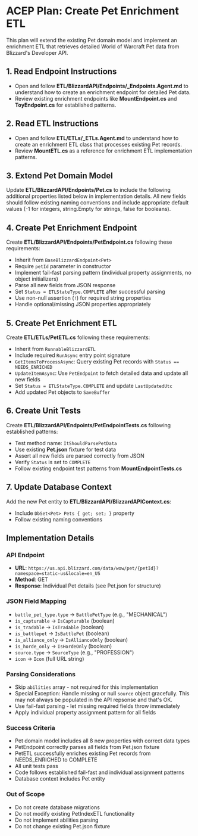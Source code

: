 # ACEP Plan: Create Pet Enrichment ETL
This plan will extend the existing Pet domain model and implement an enrichment ETL that retrieves detailed World of Warcraft Pet data from Blizzard's Developer API.

## 1. Read Endpoint Instructions
- Open and follow **ETL/BlizzardAPI/Endpoints/_Endpoints.Agent.md** to understand how to create an enrichment endpoint for detailed Pet data.
- Review existing enrichment endpoints like **MountEndpoint.cs** and **ToyEndpoint.cs** for established patterns.

## 2. Read ETL Instructions
- Open and follow **ETL/ETLs/_ETLs.Agent.md** to understand how to create an enrichment ETL class that processes existing Pet records.
- Review **MountETL.cs** as a reference for enrichment ETL implementation patterns.

## 3. Extend Pet Domain Model
Update **ETL/BlizzardAPI/Endpoints/Pet.cs** to include the following additional properties listed below in implementation details.
All new fields should follow existing naming conventions and include appropriate default values (-1 for integers, string.Empty for strings, false for booleans).

## 4. Create Pet Enrichment Endpoint
Create **ETL/BlizzardAPI/Endpoints/PetEndpoint.cs** following these requirements:
- Inherit from `BaseBlizzardEndpoint<Pet>`
- Require `petId` parameter in constructor
- Implement fail-fast parsing pattern (individual property assignments, no object initializers)
- Parse all new fields from JSON response
- Set `Status = ETLStateType.COMPLETE` after successful parsing
- Use non-null assertion (`!`) for required string properties
- Handle optional/missing JSON properties appropriately

## 5. Create Pet Enrichment ETL
Create **ETL/ETLs/PetETL.cs** following these requirements:
- Inherit from `RunnableBlizzardETL`
- Include required `RunAsync` entry point signature
- `GetItemsToProcessAsync`: Query existing Pet records with `Status == NEEDS_ENRICHED`
- `UpdateItemAsync`: Use `PetEndpoint` to fetch detailed data and update all new fields
- Set `Status = ETLStateType.COMPLETE` and update `LastUpdatedUtc`
- Add updated Pet objects to `SaveBuffer`

## 6. Create Unit Tests
Create **ETL/BlizzardAPI/Endpoints/PetEndpointTests.cs** following established patterns:
- Test method name: `ItShouldParsePetData`
- Use existing **Pet.json** fixture for test data
- Assert all new fields are parsed correctly from JSON
- Verify `Status` is set to `COMPLETE`
- Follow existing endpoint test patterns from **MountEndpointTests.cs**

## 7. Update Database Context
Add the new Pet entity to **ETL/BlizzardAPI/BlizzardAPIContext.cs**:
- Include `DbSet<Pet> Pets { get; set; }` property
- Follow existing naming conventions

## Implementation Details

### API Endpoint
- **URL**: `https://us.api.blizzard.com/data/wow/pet/{petId}?namespace=static-us&locale=en_US`
- **Method**: GET
- **Response**: Individual Pet details (see Pet.json for structure)

### JSON Field Mapping
- `battle_pet_type.type` → `BattlePetType` (e.g., "MECHANICAL")
- `is_capturable` → `IsCapturable` (boolean)
- `is_tradable` → `IsTradable` (boolean)
- `is_battlepet` → `IsBattlePet` (boolean)
- `is_alliance_only` → `IsAllianceOnly` (boolean)
- `is_horde_only` → `IsHordeOnly` (boolean)
- `source.type` → `SourceType` (e.g., "PROFESSION")
- `icon` → `Icon` (full URL string)

### Parsing Considerations
- Skip `abilities` array - not required for this implementation
- Special Exception: Handle missing or null `source` object gracefully. This may not always be populated in the API repsonse and that's OK.
- Use fail-fast parsing - let missing required fields throw immediately
- Apply individual property assignment pattern for all fields

### Success Criteria
- Pet domain model includes all 8 new properties with correct data types
- PetEndpoint correctly parses all fields from Pet.json fixture
- PetETL successfully enriches existing Pet records from NEEDS_ENRICHED to COMPLETE
- All unit tests pass
- Code follows established fail-fast and individual assignment patterns
- Database context includes Pet entity

### Out of Scope
- Do not create database migrations
- Do not modify existing PetIndexETL functionality
- Do not implement abilities parsing
- Do not change existing Pet.json fixture